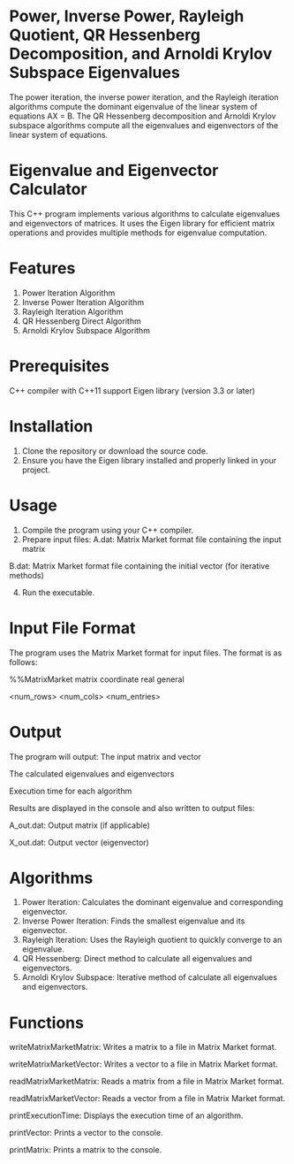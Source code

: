 # Power, Inverse Power, Rayleigh Quotient, QR Hessenberg Decomposition, and Arnoldi Krylov Subspace Eigenvalues

The power iteration, the inverse power iteration, and the Rayleigh iteration algorithms compute the dominant eigenvalue of the linear system of equations AX = B. The QR Hessenberg decomposition and Arnoldi Krylov subspace algorithms compute all the eigenvalues and eigenvectors of the linear system of equations.

# Eigenvalue and Eigenvector Calculator

This C++ program implements various algorithms to calculate eigenvalues and eigenvectors of matrices. It uses the Eigen library for efficient matrix operations and provides multiple methods for eigenvalue computation.

# Features

1. Power Iteration Algorithm
2. Inverse Power Iteration Algorithm
3. Rayleigh Iteration Algorithm
4. QR Hessenberg Direct Algorithm
5. Arnoldi Krylov Subspace Algorithm 

# Prerequisites

C++ compiler with C++11 support
Eigen library (version 3.3 or later)

# Installation

1. Clone the repository or download the source code.
2. Ensure you have the Eigen library installed and properly linked in your project.

# Usage

1. Compile the program using your C++ compiler.
2. Prepare input files:
  A.dat: Matrix Market format file containing the input matrix

  B.dat: Matrix Market format file containing the initial vector (for iterative methods)
  
4. Run the executable.

# Input File Format

The program uses the Matrix Market format for input files. The format is as follows:

%%MatrixMarket matrix coordinate real general

<num_rows> <num_cols> <num_entries>

<row> <col> <value>

<row> <col> <value>

# Output

The program will output:
The input matrix and vector

The calculated eigenvalues and eigenvectors

Execution time for each algorithm

Results are displayed in the console and also written to output files:

A_out.dat: Output matrix (if applicable)

X_out.dat: Output vector (eigenvector)

# Algorithms

1. Power Iteration: Calculates the dominant eigenvalue and corresponding eigenvector.
2. Inverse Power Iteration: Finds the smallest eigenvalue and its eigenvector.
3. Rayleigh Iteration: Uses the Rayleigh quotient to quickly converge to an eigenvalue.
4. QR Hessenberg: Direct method to calculate all eigenvalues and eigenvectors.
5. Arnoldi Krylov Subspace: Iterative method of calculate all eigenvalues and eigenvectors.

# Functions

writeMatrixMarketMatrix: Writes a matrix to a file in Matrix Market format.

writeMatrixMarketVector: Writes a vector to a file in Matrix Market format.

readMatrixMarketMatrix: Reads a matrix from a file in Matrix Market format.

readMatrixMarketVector: Reads a vector from a file in Matrix Market format.

printExecutionTime: Displays the execution time of an algorithm.

printVector: Prints a vector to the console.

printMatrix: Prints a matrix to the console.
